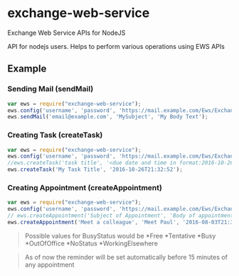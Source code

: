 # exchange-web-service
Exchange Web Service APIs for NodeJS

API for nodejs users. Helps to perform various operations using EWS APIs

## Example

### Sending Mail (sendMail) 

```javascript
var ews = require("exchange-web-service");
ews.config('username', 'password', 'https://mail.example.com/Ews/Exchange.asmx', 'domain');
ews.sendMail('email@example.com', 'MySubject', 'My Body Text');
```

### Creating Task (createTask)
```javascript
var ews = require("exchange-web-service");
ews.config('username', 'password', 'https://mail.example.com/Ews/Exchange.asmx', 'domain');
//ews.createTask('task title', '<due date and time in format:2016-10-26T21:32:52>');
ews.createTask('My Task Title', '2016-10-26T21:32:52');
```

### Creating Appointment (createAppointment)
```javascript
var ews = require("exchange-web-service");
ews.config('username', 'password', 'https://mail.example.com/Ews/Exchange.asmx', 'domain');
// ews.createAppointment('Subject of Appointment', 'Body of appointment', 'Start date in UTC eg.2016-08-03T21:32:52Z', 'End date in UTC eg.2016-08-03T22:32:52Z', ews.constants.CalendarBusyStatus.<Free|Tentative|Busy|OutOfOffice|NoStatus|WorkingElsewhere>, 'Location of appointment');
ews.createAppointment('Meet a colleague', 'Meet Paul', '2016-08-03T21:32:52Z', '2016-08-03T22:32:52Z', ews.constants.CalendarBusyStatus.OutOfOffice, 'Coffee Corner');
```
>Possible values for BusyStatus would be 
>*Free
>*Tentative
>*Busy
>*OutOfOffice
>*NoStatus
>*WorkingElsewhere

>As of now the reminder will be set automatically before 15 minutes of any appointment
